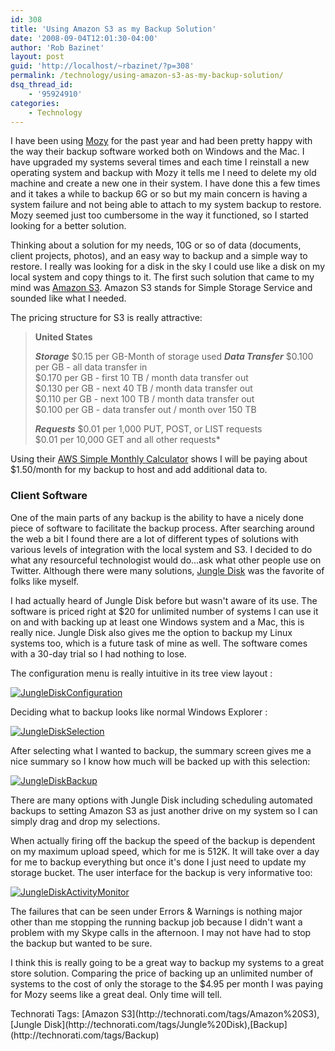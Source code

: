```yaml
---
id: 308
title: 'Using Amazon S3 as my Backup Solution'
date: '2008-09-04T12:01:30-04:00'
author: 'Rob Bazinet'
layout: post
guid: 'http://localhost/~rbazinet/?p=308'
permalink: /technology/using-amazon-s3-as-my-backup-solution/
dsq_thread_id:
    - '95924910'
categories:
    - Technology
---
```


I have been using [Mozy](http://mozy.com/) for the past year and had been pretty happy with the way their backup software worked both on Windows and the Mac. I have upgraded my systems several times and each time I reinstall a new operating system and backup with Mozy it tells me I need to delete my old machine and create a new one in their system. I have done this a few times and it takes a while to backup 6G or so but my main concern is having a system failure and not being able to attach to my system backup to restore. Mozy seemed just too cumbersome in the way it functioned, so I started looking for a better solution.

Thinking about a solution for my needs, 10G or so of data (documents, client projects, photos), and an easy way to backup and a simple way to restore. I really was looking for a disk in the sky I could use like a disk on my local system and copy things to it. The first such solution that came to my mind was [Amazon S3](http://www.amazon.com/gp/browse.html?node=16427261). Amazon S3 stands for Simple Storage Service and sounded like what I needed.

The pricing structure for S3 is really attractive:

> **United States**
> 
> ***Storage*** $0.15 per GB-Month of storage used ***Data Transfer*** $0.100 per GB - all data transfer in  
> $0.170 per GB - first 10 TB / month data transfer out  
> $0.130 per GB - next 40 TB / month data transfer out  
> $0.110 per GB - next 100 TB / month data transfer out  
> $0.100 per GB - data transfer out / month over 150 TB
> 
> 
> ***Requests*** $0.01 per 1,000 PUT, POST, or LIST requests  
> $0.01 per 10,000 GET and all other requests\*

Using their [AWS Simple Monthly Calculator](http://www.amazon.com/gp/redirect.html/ref=sc_fe_c_0_16427261_2?location=http://calculator.s3.amazonaws.com/calc5.html%3f&token=CF94223EE85412625EB9A54E6AAFDAF07BA3853A) shows I will be paying about $1.50/month for my backup to host and add additional data to.

### Client Software

One of the main parts of any backup is the ability to have a nicely done piece of software to facilitate the backup process. After searching around the web a bit I found there are a lot of different types of solutions with various levels of integration with the local system and S3. I decided to do what any resourceful technologist would do...ask what other people use on Twitter. Although there were many solutions, [Jungle Disk](http://www.amazon.com/gp/redirect.html/ref=sc_fe_c_0_16427261_2?location=http://calculator.s3.amazonaws.com/calc5.html%3f&token=CF94223EE85412625EB9A54E6AAFDAF07BA3853A) was the favorite of folks like myself.

I had actually heard of Jungle Disk before but wasn't aware of its use. The software is priced right at $20 for unlimited number of systems I can use it on and with backing up at least one Windows system and a Mac, this is really nice. Jungle Disk also gives me the option to backup my Linux systems too, which is a future task of mine as well. The software comes with a 30-day trial so I had nothing to lose.

The configuration menu is really intuitive in its tree view layout :

[![JungleDiskConfiguration](http://accidentaltechnologist.com/files/media/image/WindowsLiveWriter/UsingAmazonS3asaBackupSolution_13903/JungleDiskConfiguration_thumb.jpg)](http://accidentaltechnologist.com/files/media/image/WindowsLiveWriter/UsingAmazonS3asaBackupSolution_13903/JungleDiskConfiguration_2.jpg)

Deciding what to backup looks like normal Windows Explorer :

[![JungleDiskSelection](http://accidentaltechnologist.com/files/media/image/WindowsLiveWriter/UsingAmazonS3asaBackupSolution_13903/JungleDiskSelection_thumb.jpg)](http://accidentaltechnologist.com/files/media/image/WindowsLiveWriter/UsingAmazonS3asaBackupSolution_13903/JungleDiskSelection_2.jpg)

After selecting what I wanted to backup, the summary screen gives me a nice summary so I know how much will be backed up with this selection:

[![JungleDiskBackup](http://accidentaltechnologist.com/files/media/image/WindowsLiveWriter/UsingAmazonS3asaBackupSolution_13903/JungleDiskBackup_thumb.jpg)](http://accidentaltechnologist.com/files/media/image/WindowsLiveWriter/UsingAmazonS3asaBackupSolution_13903/JungleDiskBackup_2.jpg)

There are many options with Jungle Disk including scheduling automated backups to setting Amazon S3 as just another drive on my system so I can simply drag and drop my selections.

When actually firing off the backup the speed of the backup is dependent on my maximum upload speed, which for me is 512K. It will take over a day for me to backup everything but once it's done I just need to update my storage bucket. The user interface for the backup is very informative too:

[![JungleDiskActivityMonitor](http://accidentaltechnologist.com/files/media/image/WindowsLiveWriter/UsingAmazonS3asaBackupSolution_13903/JungleDiskActivityMonitor_thumb.jpg)](http://accidentaltechnologist.com/files/media/image/WindowsLiveWriter/UsingAmazonS3asaBackupSolution_13903/JungleDiskActivityMonitor_2.jpg)

The failures that can be seen under Errors &amp; Warnings is nothing major other than me stopping the running backup job because I didn't want a problem with my Skype calls in the afternoon. I may not have had to stop the backup but wanted to be sure.

I think this is really going to be a great way to backup my systems to a great store solution. Comparing the price of backing up an unlimited number of systems to the cost of only the storage to the $4.95 per month I was paying for Mozy seems like a great deal. Only time will tell.

<div class="wlWriterSmartContent" id="scid:0767317B-992E-4b12-91E0-4F059A8CECA8:f4c7fb8d-cd81-40d7-827d-6286eff25332" style="padding-right: 0px; display: inline; padding-left: 0px; float: none; padding-bottom: 0px; margin: 0px; padding-top: 0px">Technorati Tags: [Amazon S3](http://technorati.com/tags/Amazon%20S3),[Jungle Disk](http://technorati.com/tags/Jungle%20Disk),[Backup](http://technorati.com/tags/Backup)</div>